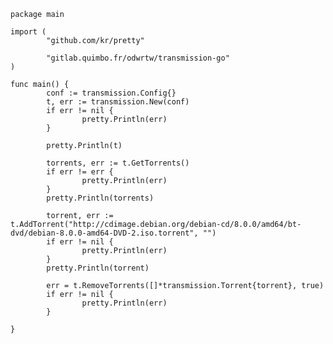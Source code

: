 
    package main

    import (
            "github.com/kr/pretty"

            "gitlab.quimbo.fr/odwrtw/transmission-go"
    )

    func main() {
            conf := transmission.Config{}
            t, err := transmission.New(conf)
            if err != nil {
                    pretty.Println(err)
            }

            pretty.Println(t)

            torrents, err := t.GetTorrents()
            if err != err {
                    pretty.Println(err)
            }
            pretty.Println(torrents)

            torrent, err := t.AddTorrent("http://cdimage.debian.org/debian-cd/8.0.0/amd64/bt-dvd/debian-8.0.0-amd64-DVD-2.iso.torrent", "")
            if err != nil {
                    pretty.Println(err)
            }
            pretty.Println(torrent)

            err = t.RemoveTorrents([]*transmission.Torrent{torrent}, true)
            if err != nil {
                    pretty.Println(err)
            }

    }
